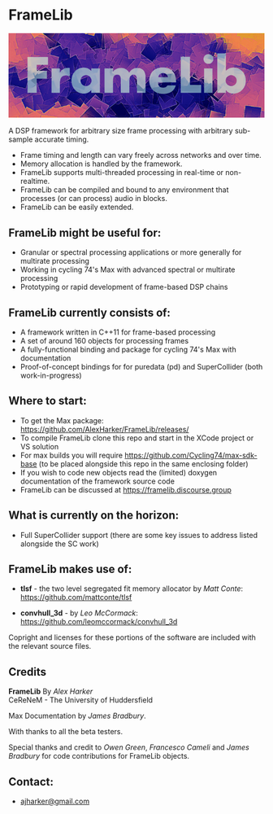 FrameLib
========

![FrameLib Logo](logo.png)

A DSP framework for arbitrary size frame processing with arbitrary sub-sample accurate timing.
* Frame timing and length can vary freely across networks and over time.
* Memory allocation is handled by the framework.
* FrameLib supports multi-threaded processing in real-time or non-realtime.
* FrameLib can be compiled and bound to any environment that processes (or can process) audio in blocks.
* FrameLib can be easily extended.

FrameLib might be useful for:
---------------------------------
- Granular or spectral processing applications or more generally for multirate processing
- Working in cycling 74's Max with advanced spectral or multirate processing
- Prototyping or rapid development of frame-based DSP chains

FrameLib currently consists of:
---------------------------------
- A framework written in C++11 for frame-based processing
- A set of around 160 objects for processing frames
- A fully-functional binding and package for cycling 74's Max with documentation
- Proof-of-concept bindings for for puredata (pd) and SuperCollider (both work-in-progress)

Where to start:
---------------------------------
- To get the Max package: https://github.com/AlexHarker/FrameLib/releases/
- To compile FrameLib clone this repo and start in the XCode project or VS solution
- For max builds you will require https://github.com/Cycling74/max-sdk-base (to be placed alongside this repo in the same enclosing folder)
- If you wish to code new objects read the (limited) doxygen documentation of the framework source code
- FrameLib can be discussed at https://framelib.discourse.group

What is currently on the horizon:
---------------------------------
- Full SuperCollider support (there are some key issues to address listed alongside the SC work)

FrameLib makes use of:
---------------------------------

- **tlsf** - the two level segregated fit memory allocator by *Matt Conte*: <br>
https://github.com/mattconte/tlsf

- **convhull_3d** - by *Leo McCormack*: <br> 
https://github.com/leomccormack/convhull_3d

Copright and licenses for these portions of the software are included with the relevant source files.

Credits
---------------------------------
**FrameLib** By *Alex Harker* <br>
CeReNeM - The University of Huddersfield

Max Documentation by *James Bradbury*.

With thanks to all the beta testers.

Special thanks and credit to *Owen Green*, *Francesco Cameli* and *James Bradbury* for code contributions for FrameLib objects.

Contact:
---------------------------------

* ajharker@gmail.com
